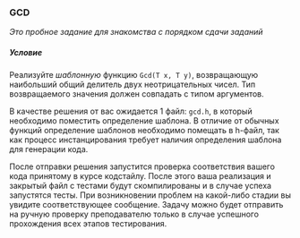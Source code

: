 ### GCD

*Это пробное задание для знакомства с порядком сдачи заданий*

##### Условие

Реализуйте *шаблонную* функцию `Gcd(T x, T y)`, возвращающую наибольший общий делитель двух неотрицательных чисел. Тип
возвращаемого значения должен совпадать с типом аргументов.

В качестве решения от вас ожидается 1 файл: `gcd.h`, в который необходимо поместить определение шаблона. В отличие от
обычных функций определение шаблонов необходимо помещать в h-файл, так как процесс инстанцирования требует наличия
определения шаблона для генерации кода.

После отправки решения запустится проверка соответствия вашего кода принятому в курсе кодстайлу. После этого ваша
реализация и закрытый файл с тестами будут скомпилированы и в случае успеха запустятся тесты. При возникновении проблем
на какой-либо стадии вы увидите соответствующее сообщение. Задачу можно будет отправить на ручную проверку преподавателю
только в случае успешного прохождения всех этапов тестирования.  
